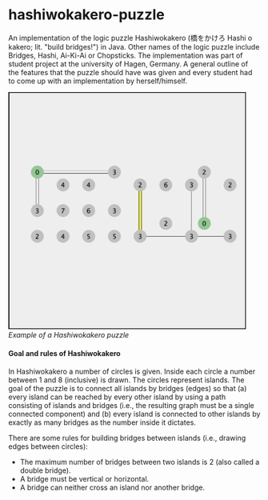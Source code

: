 # hashiwokakero-puzzle
<p>An implementation of the logic puzzle Hashiwokakero (橋をかけろ Hashi o kakero; lit. "build bridges!") in Java. Other names of the logic puzzle include Bridges, Hashi, Ai-Ki-Ai or Chopsticks. The implementation was part of student project at the university of Hagen, Germany. A general outline of the features that the puzzle should have was given and every student had to come up with an implementation by herself/himself.</p>

<img src="https://github.com/adi-wan/hashiwokakero-puzzle/blob/master/HashiwokakeroExample.png" width="475">
<i>Example of a Hashiwokakero puzzle</i>

<h4>Goal and rules of Hashiwokakero</h4>
<p>In Hashiwokakero a number of circles is given. Inside each circle a number between 1 and 8 (inclusive) is drawn. The circles represent islands. The goal of the puzzle is to connect all islands by bridges (edges) so that (a) every island can be reached by every other island by using a path consisting of islands and bridges (i.e., the resulting graph must be a single connected component) and (b) every island is connected to other islands by exactly as many bridges as the number inside it dictates.</p>

<p>There are some rules for building bridges between islands (i.e., drawing edges between circles):
<ul>
  <li>The maximum number of bridges between two islands is 2 (also called a double bridge).</li>
  <li>A bridge must be vertical or horizontal.</li>
  <li>A bridge can neither cross an island nor another bridge.</li>
</ul></p>
